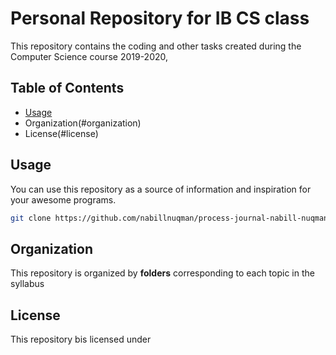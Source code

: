 Personal Repository for IB CS class
=====================================

This repository contains the coding and other tasks created during the Computer Science course 2019-2020,

Table of Contents
------------------------
  * [Usage](#usage)
  * Organization(#organization)
  * License(#license)
  
  Usage
  ------------
  You can use this repository as a source of information and inspiration for your awesome programs.
  ```sh
  git clone https://github.com/nabillnuqman/process-journal-nabill-nuqman.git
  ```
  
  Organization
  ------------------
  This repository is organized by **folders** corresponding to each topic in the syllabus
  
  License
  -----------------
  This repository bis licensed under 
